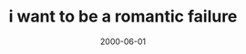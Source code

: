 ---
layout: base.njk
title : 'i want to be a romantic failure' 
view_title : 'i want to be a romantic failure' 
year : '2000' 
date : '2000-06-01' 
img_file : '/drawing/drinktolove.png' 
html_file : 'romanticf' 
next_html : 'mycookie.html' 
year_order : '366' 
permalink : "title/{{html_file}}.html"
---